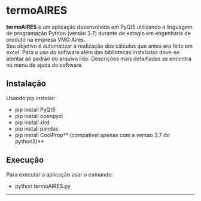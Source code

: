 # termoAIRES
**termoAIRES** é um aplicação desenvolvida em PyQt5 utilizando a linguagem de programação Python (versão 3.7) durante de estagio em engenharia de produto na empresa VMG Aires.<br>
Seu objetivo é automatizar a realização dos cálculos que antes era feito em excel. Para o uso do software além das bibliotecas instaladas deve-se atentar ao padrão do arquivo lido. Descrições mais detalhadas se encontra no menu de ajuda do software. 

## Instalação
Usando pip instalar:<br>
- pip install PyQt5<br>
- pip install openpyxl<br>
- pip install xlrd<br>
- pip install pandas<br>
- pip install CoolProp** (compativel apenas com a versao 3.7 do python3)**

## Execução
Para executar a aplicação usar o comando:
- python termoAIRES.py 
****